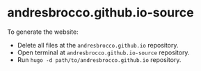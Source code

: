 # andresbrocco.github.io-source
To generate the website:
 - Delete all files at the `andresbrocco.github.io` repository. 
 - Open terminal at `andresbrocco.github.io-source` repository.
 - Run `hugo -d path/to/andresbrocco.github.io` repository.
